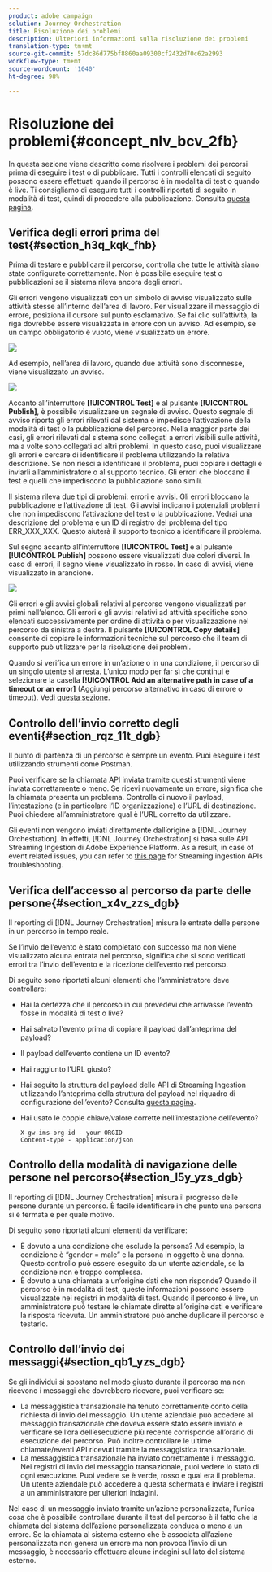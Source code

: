 ```yaml
---
product: adobe campaign
solution: Journey Orchestration
title: Risoluzione dei problemi
description: Ulteriori informazioni sulla risoluzione dei problemi
translation-type: tm+mt
source-git-commit: 57dc86d775bf8860aa09300cf2432d70c62a2993
workflow-type: tm+mt
source-wordcount: '1040'
ht-degree: 98%

---
```



# Risoluzione dei problemi{#concept_nlv_bcv_2fb}

In questa sezione viene descritto come risolvere i problemi dei percorsi prima di eseguire i test o di pubblicare. Tutti i controlli elencati di seguito possono essere effettuati quando il percorso è in modalità di test o quando è live. Ti consigliamo di eseguire tutti i controlli riportati di seguito in modalità di test, quindi di procedere alla pubblicazione. Consulta [questa pagina](../building-journeys/testing-the-journey.md).

## Verifica degli errori prima del test{#section_h3q_kqk_fhb}

Prima di testare e pubblicare il percorso, controlla che tutte le attività siano state configurate correttamente. Non è possibile eseguire test o pubblicazioni se il sistema rileva ancora degli errori.

Gli errori vengono visualizzati con un simbolo di avviso visualizzato sulle attività stesse all’interno dell’area di lavoro. Per visualizzare il messaggio di errore, posiziona il cursore sul punto esclamativo. Se fai clic sull’attività, la riga dovrebbe essere visualizzata in errore con un avviso. Ad esempio, se un campo obbligatorio è vuoto, viene visualizzato un errore.

![](../assets/journey63.png)

Ad esempio, nell’area di lavoro, quando due attività sono disconnesse, viene visualizzato un avviso.

![](../assets/canvas-disconnected.png)

Accanto all’interruttore **[!UICONTROL Test]** e al pulsante **[!UICONTROL Publish]**, è possibile visualizzare un segnale di avviso. Questo segnale di avviso riporta gli errori rilevati dal sistema e impedisce l’attivazione della modalità di test o la pubblicazione del percorso. Nella maggior parte dei casi, gli errori rilevati dal sistema sono collegati a errori visibili sulle attività, ma a volte sono collegati ad altri problemi. In questo caso, puoi visualizzare gli errori e cercare di identificare il problema utilizzando la relativa descrizione. Se non riesci a identificare il problema, puoi copiare i dettagli e inviarli all’amministratore o al supporto tecnico. Gli errori che bloccano il test e quelli che impediscono la pubblicazione sono simili.

Il sistema rileva due tipi di problemi: errori e avvisi. Gli errori bloccano la pubblicazione e l’attivazione di test. Gli avvisi indicano i potenziali problemi che non impediscono l’attivazione del test o la pubblicazione. Vedrai una descrizione del problema e un ID di registro del problema del tipo ERR_XXX_XXX. Questo aiuterà il supporto tecnico a identificare il problema.

Sul segno accanto all’interruttore **[!UICONTROL Test]** e al pulsante **[!UICONTROL Publish]** possono essere visualizzati due colori diversi. In caso di errori, il segno viene visualizzato in rosso. In caso di avvisi, viene visualizzato in arancione.

![](../assets/journey75.png)

Gli errori e gli avvisi globali relativi al percorso vengono visualizzati per primi nell’elenco. Gli errori e gli avvisi relativi ad attività specifiche sono elencati successivamente per ordine di attività o per visualizzazione nel percorso da sinistra a destra. Il pulsante **[!UICONTROL Copy details]** consente di copiare le informazioni tecniche sul percorso che il team di supporto può utilizzare per la risoluzione dei problemi.

Quando si verifica un errore in un’azione o in una condizione, il percorso di un singolo utente si arresta. L’unico modo per far sì che continui è selezionare la casella **[!UICONTROL Add an alternative path in case of a timeout or an error]** (Aggiungi percorso alternativo in caso di errore o timeout). Vedi [questa sezione](../building-journeys/using-the-journey-designer.md#paths).

## Controllo dell’invio corretto degli eventi{#section_rqz_11t_dgb}

Il punto di partenza di un percorso è sempre un evento. Puoi eseguire i test utilizzando strumenti come Postman.

Puoi verificare se la chiamata API inviata tramite questi strumenti viene inviata correttamente o meno. Se ricevi nuovamente un errore, significa che la chiamata presenta un problema. Controlla di nuovo il payload, l’intestazione (e in particolare l’ID organizzazione) e l’URL di destinazione. Puoi chiedere all’amministratore qual è l’URL corretto da utilizzare.

Gli eventi non vengono inviati direttamente dall’origine a [!DNL Journey Orchestration]. In effetti, [!DNL Journey Orchestration] si basa sulle API Streaming Ingestion di Adobe Experience Platform. As a result, in case of event related issues, you can refer to [this page](https://docs.adobe.com/content/help/it-IT/experience-platform/ingestion/streaming/troubleshooting.html) for Streaming ingestion APIs troubleshooting.

## Verifica dell’accesso al percorso da parte delle persone{#section_x4v_zzs_dgb}

Il reporting di [!DNL Journey Orchestration] misura le entrate delle persone in un percorso in tempo reale.

Se l’invio dell’evento è stato completato con successo ma non viene visualizzato alcuna entrata nel percorso, significa che si sono verificati errori tra l’invio dell’evento e la ricezione dell’evento nel percorso.

Di seguito sono riportati alcuni elementi che l’amministratore deve controllare:

* Hai la certezza che il percorso in cui prevedevi che arrivasse l’evento fosse in modalità di test o live?
* Hai salvato l’evento prima di copiare il payload dall’anteprima del payload?
* Il payload dell’evento contiene un ID evento?
* Hai raggiunto l’URL giusto?
* Hai seguito la struttura del payload delle API di Streaming Ingestion utilizzando l’anteprima della struttura del payload nel riquadro di configurazione dell’evento? Consulta [questa pagina](../event/previewing-the-payload.md).
* Hai usato le coppie chiave/valore corrette nell’intestazione dell’evento?

   ```
   X-gw-ims-org-id - your ORGID
   Content-type - application/json
   ```

## Controllo della modalità di navigazione delle persone nel percorso{#section_l5y_yzs_dgb}

Il reporting di [!DNL Journey Orchestration] misura il progresso delle persone durante un percorso. È facile identificare in che punto una persona si è fermata e per quale motivo.

Di seguito sono riportati alcuni elementi da verificare:

* È dovuto a una condizione che esclude la persona? Ad esempio, la condizione è “gender = male” e la persona in oggetto è una donna. Questo controllo può essere eseguito da un utente aziendale, se la condizione non è troppo complessa.
* È dovuto a una chiamata a un’origine dati che non risponde? Quando il percorso è in modalità di test, queste informazioni possono essere visualizzate nei registri in modalità di test. Quando il percorso è live, un amministratore può testare le chiamate dirette all’origine dati e verificare la risposta ricevuta. Un amministratore può anche duplicare il percorso e testarlo.

## Controllo dell’invio dei messaggi{#section_qb1_yzs_dgb}

Se gli individui si spostano nel modo giusto durante il percorso ma non ricevono i messaggi che dovrebbero ricevere, puoi verificare se:

* La messaggistica transazionale ha tenuto correttamente conto della richiesta di invio del messaggio. Un utente aziendale può accedere al messaggio transazionale che doveva essere stato essere inviato e verificare se l’ora dell’esecuzione più recente corrisponde all’orario di esecuzione del percorso. Può inoltre controllare le ultime chiamate/eventi API ricevuti tramite la messaggistica transazionale.
* La messaggistica transazionale ha inviato correttamente il messaggio. Nei registri di invio del messaggio transazionale, puoi vedere lo stato di ogni esecuzione. Puoi vedere se è verde, rosso e qual era il problema. Un utente aziendale può accedere a questa schermata e inviare i registri a un amministratore per ulteriori indagini.

Nel caso di un messaggio inviato tramite un’azione personalizzata, l’unica cosa che è possibile controllare durante il test del percorso è il fatto che la chiamata del sistema dell’azione personalizzata conduca o meno a un errore. Se la chiamata al sistema esterno che è associata all’azione personalizzata non genera un errore ma non provoca l’invio di un messaggio, è necessario effettuare alcune indagini sul lato del sistema esterno.

